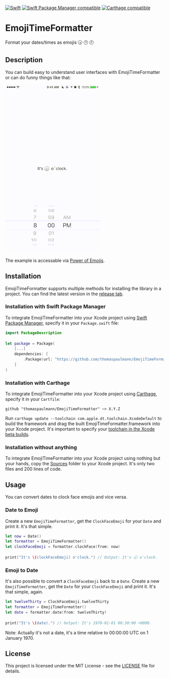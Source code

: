 [![Swift](https://img.shields.io/badge/Swift-3.0-green.svg)](https://swift.org)
[![Swift Package Manager compatible](https://img.shields.io/badge/SPM-compatible-blue.svg?style=flat)](https://swift.org/package-manager/)
[![Carthage compatible](https://img.shields.io/badge/Carthage-compatible-4BC51D.svg?style=flat)](https://github.com/Carthage/Carthage)

# EmojiTimeFormatter

Format your dates/times as emojis 🕟 🕑 🕗

## Description

You can build easy to understand user interfaces with EmojiTimeFormatter or can do funny things like that:

![Screencast](https://raw.githubusercontent.com/PowerOfEmojis/EmojiClock/master/Screencasts/emojiclock-300px.gif)

The example is accessable via [Power of Emojis](https://github.com/PowerOfEmojis/EmojiClock).

## Installation

EmojiTimeFormatter supports multiple methods for installing the library in a project. You can find the latest version in the [release tab](https://github.com/thomaspaulmann/EmojiTimeFormatter/releases/latest).

### Installation with Swift Package Manager

To integrate EmojiTimeFormatter into your Xcode project using [Swift Package Manager](https://swift.org/package-manager/), specify it in your `Package.swift` file:

``` Swift
import PackageDescription

let package = Package(
    [...]
    dependencies: [
        .Package(url: "https://github.com/thomaspaulmann/EmojiTimeFormatter.git", majorVersion: XYZ)
    ]
)
```

### Installation with Carthage

To integrate EmojiTimeFormatter into your Xcode project using [Carthage](https://github.com/Carthage/Carthage), specify it in your `Cartfile`:

```
github "thomaspaulmann/EmojiTimeFormatter" ~> X.Y.Z
```

Run `carthage update --toolchain com.apple.dt.toolchain.XcodeDefault` to build the framework and drag the built EmojiTimeFormatter.framework into your Xcode project. It's important to specify your [toolchain in the Xcode beta builds](https://github.com/Carthage/Carthage/issues/1417).

### Installation without anything

To integrate EmojiTimeFormatter into your Xcode project using nothing but your hands, copy the [Sources](/Sources) folder to your Xcode project. It's only two files and 200 lines of code.

## Usage

You can convert dates to clock face emojis and vice versa.

### Date to Emoji

Create a new `EmojiTimeFormatter`, get the `ClockFaceEmoji` for your `Date` and print it. It's that simple.

``` Swift
let now = Date()
let formatter = EmojiTimeFormatter()
let clockFaceEmoji = formatter.clockFace(from: now)

print("It's \(clockFaceEmoji) o'clock.") // Output: It's 🕢 o'clock.
```

### Emoji to Date

It's also possible to convert a `ClockFaceEmoji` back to a `Date`. Create a new `EmojiTimeFormatter`, get the `Date` for your `ClockFaceEmoji` and print it. It's that simple, again.

``` Swift
let twelveThirty = ClockFaceEmoji.twelveThirty
let formatter = EmojiTimeFormatter()
let date = formatter.date(from: twelveThirty)

print("It's \(date).") // Output: It's 1970-01-01 00:30:00 +0000.
```

Note: Actually it's not a date, it's a time relative to 00:00:00 UTC on 1 January 1970.

## License

This project is licensed under the MIT License - see the [LICENSE](LICENSE) file for details.
